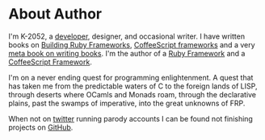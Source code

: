 # About Author

I'm K-2052, a [developer](http://developer.2052.me), designer, and occasional writer. I have written books on [Building Ruby Frameworks](http://buildYourOwnSinatra.com), [CoffeeScript frameworks](https://leanpub.com/building-coffeescript-frameworks) and a very [meta book on writing books](https://leanpub.com/markdown-to-ebook). I'm the author of a [Ruby Framework](https://github.com/eldr-rb/eldr) and a [CoffeeScript Framework](https://github.com/ryggrad).

I'm on a never ending quest for programming enlightenment. A quest that has taken me from the predictable waters of C to the foreign lands of LISP, through deserts where OCamls and Monads roam, through the declarative plains, past the swamps of imperative, into the great unknowns of FRP.

When not on [twitter](https://twitter.com/k_2052) running parody accounts I can be found not finishing projects on [GitHub](https://github.com/k2052).
